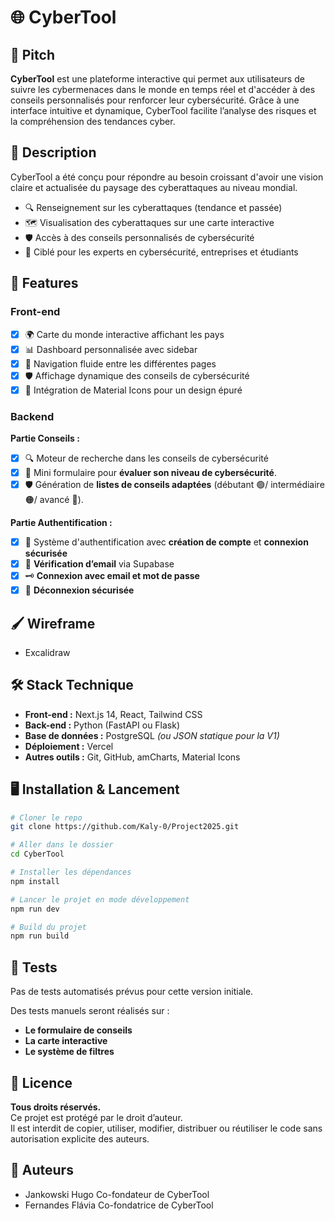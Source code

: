 # 🌐 CyberTool

## 🎯 Pitch
**CyberTool** est une plateforme interactive qui permet aux utilisateurs de suivre les cybermenaces dans le monde en temps réel et d'accéder à des conseils personnalisés pour renforcer leur cybersécurité. Grâce à une interface intuitive et dynamique, CyberTool facilite l’analyse des risques et la compréhension des tendances cyber.

## 📝 Description
CyberTool a été conçu pour répondre au besoin croissant d'avoir une vision claire et actualisée du paysage des cyberattaques au niveau mondial.

- 🔍 Renseignement sur les cyberattaques (tendance et passée)
- 🗺️ Visualisation des cyberattaques sur une carte interactive 
- 🛡️ Accès à des conseils personnalisés de cybersécurité
- 👥 Ciblé pour les experts en cybersécurité, entreprises et étudiants

## 🚀 Features

### Front-end
- [x] 🌍 Carte du monde interactive affichant les pays
- [x] 📊 Dashboard personnalisée avec sidebar
- [x] 🔄 Navigation fluide entre les différentes pages
- [x] 🛡️ Affichage dynamique des conseils de cybersécurité
- [x] 🎨 Intégration de Material Icons pour un design épuré

### Backend
**Partie Conseils :**
- [x] 🔍 Moteur de recherche dans les conseils de cybersécurité
- [x] 📝 Mini formulaire pour **évaluer son niveau de cybersécurité**.
- [x] 🛡️ Génération de **listes de conseils adaptées** (débutant 🟢/ intermédiaire 🟠/ avancé 🔵).

**Partie Authentification :**
- [x] 🔐 Système d'authentification avec **création de compte** et **connexion sécurisée**
- [x] 📨 **Vérification d’email** via Supabase
- [x] 🗝️ **Connexion avec email et mot de passe**
- [x] 🚪 **Déconnexion sécurisée**

## 🖌️ Wireframe
- Excalidraw

## 🛠️ Stack Technique
- **Front-end :** Next.js 14, React, Tailwind CSS
- **Back-end :** Python (FastAPI ou Flask)
- **Base de données :** PostgreSQL *(ou JSON statique pour la V1)*
- **Déploiement :** Vercel
- **Autres outils :** Git, GitHub, amCharts, Material Icons

## 🖥️ Installation & Lancement

```bash
# Cloner le repo
git clone https://github.com/Kaly-0/Project2025.git

# Aller dans le dossier
cd CyberTool

# Installer les dépendances
npm install

# Lancer le projet en mode développement
npm run dev

# Build du projet
npm run build
```

## 🧪 Tests
Pas de tests automatisés prévus pour cette version initiale.

Des tests manuels seront réalisés sur :
- **Le formulaire de conseils**
- **La carte interactive**
- **Le système de filtres**

## 📜 Licence
**Tous droits réservés.**  
Ce projet est protégé par le droit d’auteur.  
Il est interdit de copier, utiliser, modifier, distribuer ou réutiliser le code sans autorisation explicite des auteurs.


## 👥 Auteurs
- Jankowski Hugo Co-fondateur de CyberTool
- Fernandes Flávia Co-fondatrice de CyberTool

